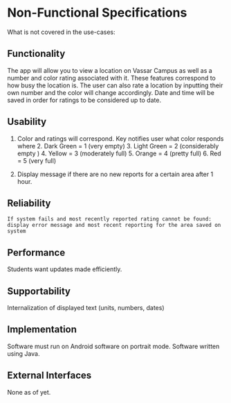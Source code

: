 # Non-Functional Specifications
What is not covered in the use-cases:
## Functionality 
The app will allow you to view a location on Vassar Campus as well as a number and color rating associated with it. 
These features correspond to how busy the location is. The user can also rate a location by inputting their own number and the color will change accordingly. Date and time will be saved in order for ratings to be considered up to date.


## Usability 
1. Color and ratings will correspond. Key notifies user what color responds where
   2. Dark Green = 1 (very empty)
   3. Light Green = 2 (considerably empty )
   4. Yellow = 3 (moderately full)
   5. Orange = 4 (pretty full)
   6. Red = 5 (very full)
   
2. Display message if there are no new reports for a certain area after 1 hour.  


## Reliability 
    If system fails and most recently reported rating cannot be found: display error message and most recent reporting for the area saved on system

## Performance

Students want updates made efficiently. 

## Supportability 
Internalization of displayed text (units, numbers, dates)

## Implementation
Software must run on Android software on portrait mode.
Software written using Java.

## External Interfaces 
None as of yet. 